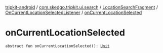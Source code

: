 [tripkit-android](../../../index.md) / [com.skedgo.tripkit.ui.search](../../index.md) / [LocationSearchFragment](../index.md) / [OnCurrentLocationSelectedListener](index.md) / [onCurrentLocationSelected](./on-current-location-selected.md)

# onCurrentLocationSelected

`abstract fun onCurrentLocationSelected(): `[`Unit`](https://kotlinlang.org/api/latest/jvm/stdlib/kotlin/-unit/index.html)